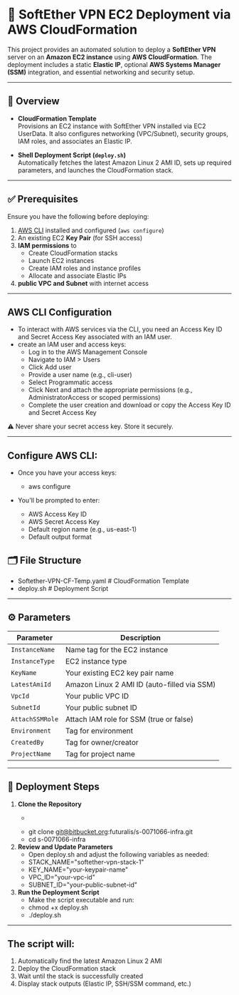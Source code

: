 # 🚀 SoftEther VPN EC2 Deployment via AWS CloudFormation

This project provides an automated solution to deploy a **SoftEther VPN** server on an **Amazon EC2 instance** using **AWS CloudFormation**. The deployment includes a static **Elastic IP**, optional **AWS Systems Manager (SSM)** integration, and essential networking and security setup.

---

## 📄 Overview

- **CloudFormation Template**  
  Provisions an EC2 instance with SoftEther VPN installed via EC2 UserData. It also configures networking (VPC/Subnet), security groups, IAM roles, and associates an Elastic IP.

- **Shell Deployment Script (`deploy.sh`)**  
  Automatically fetches the latest Amazon Linux 2 AMI ID, sets up required parameters, and launches the CloudFormation stack.

---

## ✅ Prerequisites

Ensure you have the following before deploying:

1. [AWS CLI](https://docs.aws.amazon.com/cli/latest/userguide/install-cliv2.html) installed and configured (`aws configure`)
2. An existing EC2 **Key Pair** (for SSH access)
3. **IAM permissions** to
    - Create CloudFormation stacks
    - Launch EC2 instances
    - Create IAM roles and instance profiles
    - Allocate and associate Elastic IPs
4. **public VPC and Subnet** with internet access

---
## AWS CLI Configuration
- To interact with AWS services via the CLI, you need an Access Key ID and Secret Access Key associated with an IAM user.
- create an IAM user and access keys:
    - Log in to the AWS Management Console
    - Navigate to IAM > Users
    - Click Add user
    - Provide a user name (e.g., cli-user)
    - Select Programmatic access
    - Click Next and attach the appropriate permissions (e.g., AdministratorAccess or scoped permissions)
    - Complete the user creation and download or copy the Access Key ID and Secret Access Key

⚠️ Never share your secret access key. Store it securely.

---

## Configure AWS CLI:

- Once you have your access keys:
    - aws configure

- You'll be prompted to enter:
    - AWS Access Key ID
    - AWS Secret Access Key
    - Default region name (e.g., us-east-1)
    - Default output format


## 🗂 File Structure
- Softether-VPN-CF-Temp.yaml # CloudFormation Template
- deploy.sh # Deployment Script


---

## ⚙️ Parameters

| Parameter        | Description                                       | 
|------------------|---------------------------------------------------|
| `InstanceName`   | Name tag for the EC2 instance                     | 
| `InstanceType`   | EC2 instance type                                 |
| `KeyName`        | Your existing EC2 key pair name                   | 
| `LatestAmiId`    | Amazon Linux 2 AMI ID (auto-filled via SSM)       | 
| `VpcId`          | Your public VPC ID                                | 
| `SubnetId`       | Your public subnet ID                             | 
| `AttachSSMRole`  | Attach IAM role for SSM (true or false)           | 
| `Environment`    | Tag for environment                               | 
| `CreatedBy`      | Tag for owner/creator                             | 
| `ProjectName`    | Tag for project name                              | 

---

## 🚀 Deployment Steps

1. **Clone the Repository**
    - ```bash
    - git clone git@bitbucket.org:futuralis/s-0071066-infra.git
    - cd s-0071066-infra
2. **Review and Update Parameters** 
    - Open deploy.sh and adjust the following variables as needed: 
    - STACK_NAME="softether-vpn-stack-1" 
    - KEY_NAME="your-keypair-name" 
    - VPC_ID="your-vpc-id" 
    - SUBNET_ID="your-public-subnet-id" 
3. **Run the Deployment Script** 
    - Make the script executable and run: 
    - chmod +x deploy.sh 
    - ./deploy.sh

---

## The script will:

1. Automatically find the latest Amazon Linux 2 AMI
2. Deploy the CloudFormation stack
3. Wait until the stack is successfully created
4. Display stack outputs (Elastic IP, SSH/SSM command, etc.)